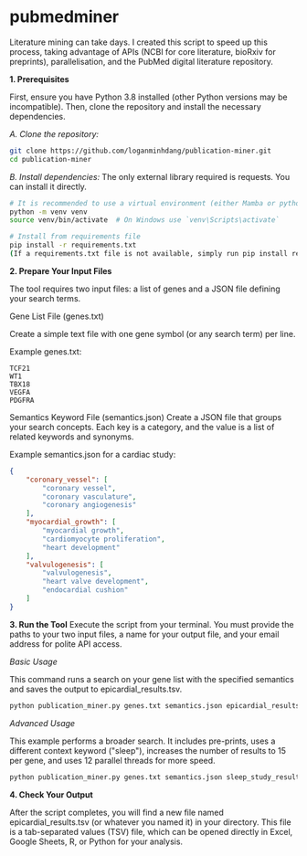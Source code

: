 # pubmedminer

Literature mining can take days. I created this script to speed up this process, taking advantage of APIs (NCBI for core literature, bioRxiv for preprints), parallelisation, and the PubMed digital literature repository. 

**1. Prerequisites**

First, ensure you have Python 3.8 installed (other Python versions may be incompatible). Then, clone the repository and install the necessary dependencies.

*A. Clone the repository:*

```bash
git clone https://github.com/loganminhdang/publication-miner.git
cd publication-miner
```

*B. Install dependencies:*
The only external library required is requests. You can install it directly.

```bash
# It is recommended to use a virtual environment (either Mamba or python)
python -m venv venv
source venv/bin/activate  # On Windows use `venv\Scripts\activate`

# Install from requirements file
pip install -r requirements.txt
(If a requirements.txt file is not available, simply run pip install requests)
```

**2. Prepare Your Input Files**

The tool requires two input files: a list of genes and a JSON file defining your search terms.

Gene List File (genes.txt)

Create a simple text file with one gene symbol (or any search term) per line.

Example genes.txt:

```text
TCF21
WT1
TBX18
VEGFA
PDGFRA
```

Semantics Keyword File (semantics.json)
Create a JSON file that groups your search concepts. Each key is a category, and the value is a list of related keywords and synonyms. 

Example semantics.json for a cardiac study:

```json
{
    "coronary_vessel": [
        "coronary vessel",
        "coronary vasculature",
        "coronary angiogenesis"
    ],
    "myocardial_growth": [
        "myocardial growth",
        "cardiomyocyte proliferation",
        "heart development"
    ],
    "valvulogenesis": [
        "valvulogenesis",
        "heart valve development",
        "endocardial cushion"
    ]
}
```
**3. Run the Tool**
Execute the script from your terminal. You must provide the paths to your two input files, a name for your output file, and your email address for polite API access.

*Basic Usage*

This command runs a search on your gene list with the specified semantics and saves the output to epicardial_results.tsv.

```bash
python publication_miner.py genes.txt semantics.json epicardial_results.tsv --email "your.name@example.com"
```
*Advanced Usage*

This example performs a broader search. It includes pre-prints, uses a different context keyword ("sleep"), increases the number of results to 15 per gene, and uses 12 parallel threads for more speed.

```bash
python publication_miner.py genes.txt semantics.json sleep_study_results.tsv --email "your.name@example.com" --context "sleep" --include-preprints -n 15 -t 12
```
**4. Check Your Output**

After the script completes, you will find a new file named epicardial_results.tsv (or whatever you named it) in your directory. This file is a tab-separated values (TSV) file, which can be opened directly in Excel, Google Sheets, R, or Python for your analysis.
